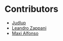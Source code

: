 # Contributors

-  [Judlup](https://www.linkedin.com/in/judlup/)
-  [Leandro Zappani](https://github.com/lzappani/)
-  [Maxi Alfonso](https://ixamy.github.io/)

